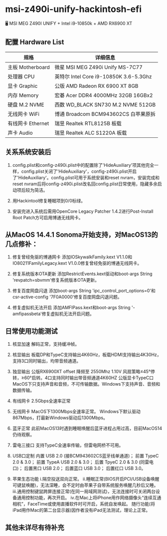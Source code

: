 # msi-z490i-unify-hackintosh-efi
🖥 MSI MEG Z490I UNIFY + Intel i9-10850k + AMD RX6900 XT

## 配置 Hardware List
 规格     | 详细信息
 ---------|--------
 主板 Motherboard | 微星 MSI MEG Z490i Unify MS-7C77
 处理器 CPU       | 英特尔 Intel Core i9-10850K 3.6-5.3Ghz
 显卡 Graphic     | 公版 AMD Radeon RX 6900 XT 8GB
 内存 Memory      | 宏碁 Acer DDR4 4000MHz 32GB 16GBx2
 硬盘 M.2 NVME    | 西数 WD_BLACK SN730 M.2 NVME 512GB
 无线网卡 WiFi     | 博通 Broadcom BCM943602CS 白苹果原拆
 有线网卡 Ethernet | 瑞昱 Realtek RTL8125B 板载
 声卡 Audio        | 瑞昱 Realtek ALC S1220A 板载

## 关系系统安装后
1. config.plist和config-z490i.plist中的配置除了'HideAuxiliary'项其他完全一样，config.plist关闭了'HideAuxiliary'，config-z490i.plist开启了'HideAuxiliary'。config.plist可用于系统安装和reset nvram，安装完成和reset nvram后将config-z490i.plist改名回config.plist日常使用，隐藏多余启动项后较为简洁。

2. 用Hackintool修复睡眠项到0/0标绿。

3. 安装完进入系统后需用OpenCore Legacy Patcher 1.4.2进行Post-Install Root Patch方可启用博通无线网卡。


## 从MacOS 14.4.1 Sonoma开始支持，对MacOS13的几点修补：
1. 修复曾经免驱的博通网卡
添加IOSkywalkFamily.kext V1.1.0和IO80211FamilyLegacy.kext V1.0.0修复曾经免驱的博通无线网卡。

2. 修复系统版本OTA更新
添加RestrictEvents.kext驱动和boot-args String 'revpatch=sbvmm'修复系统版本OTA更新。

3. 修复百度网盘闪退
添加boot-args String 'ipc_control_port_options=0'和csr-active-config '7F0A0000'修复百度网盘闪退问题。

4. 修复虚拟机无法开启
添加AMFIPass.kext和boot-args String '-amfipassbeta'修复虚拟机无法开启问题。
 
## 日常使用功能测试
1. 核显加速
解码正常，支持缓冲帧。

2. 核显输出
板载DP和TypeC支持输出4K60Hz，板载HDMI支持输出4K30Hz，支持3口同时输出，均带音频通道。

3. 独显输出
公版RX6900XT offset 降频至 2550Mhz 1.10V
风扇策略≤45°停转，≥60°启转。4口支持同时输出带音频通道4K60HZ
公版显卡TypeC口MacOS下只支持声音和音频，不可传输数据。Windows下支持声音、音频和数据传输。

5. 有线网卡
2.5Gbps全速率正常

6. 无线网卡
MacOS下1300Mbps全速率正常。
Windows下默认驱动867Mbps，打最新Windows驱动后1300Mbps。

7. 蓝牙正常
此前MacOS13时遇到睡眠唤醒后蓝牙进程占用过高，目前MacOS14仍待观察。

8. 雷电三接口
支持TypeC全速率传输，但雷电网桥不可用。

9. USB口定制
内置 USB 2.0 (接BCM943602CS蓝牙线单通道)；
前置 TypeC 2.0 & 3.0；
前置 TypeA USB 2.0 & 3.0；
后置 TpyeC 2.0 & 3.0 (同雷电口)；
后置黑口 USB 2.0；
后置蓝口 USB 3.0；
后置红口 USB 3.0。

10. 苹果生态功能
i.隔空投送双向正常。
ii.睡眠正常(BIOS开启PCI/USB设备唤醒可键鼠唤醒)，无法深睡，会不定时由苹果子自带系统服务唤醒几秒后又睡。
iii.通用控制键鼠跨屏连接正常(在同一局域网测试)，无法连接时可关闭两台设备通用控制功能，再次开启。
iv.在Mac上将iPhone用作网络摄像头“连续互通相机”，FaceTime或使用直播软件时可开启，系统自发唤起。
随行功能(将iPad用作Mac的第二台显示器)因作者没有iPad无法测试，理论上正常。



## 其他未详尽有待补充
